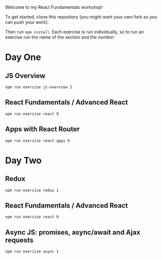 Welcome to my React Fundamentals workshop!

To get started, clone this repository (you might want your own fork so you can push your work).

Then run `npm install`. Each exercise is run individually, so to run an exercise run the name of the section and the number:

# Day One

## JS Overview

```
npm run exercise js-overview 2
```

## React Fundamentals / Advanced React

```
npm run exercise react 9
```

## Apps with React Router

```
npm run exercise react-apps 9
```

# Day Two

## Redux

```
npm run exercise redux 1
```

## React Fundamentals / Advanced React

```
npm run exercise react 9
```

## Async JS: promises, async/await and Ajax requests

```
npm run exercise async 1
```
